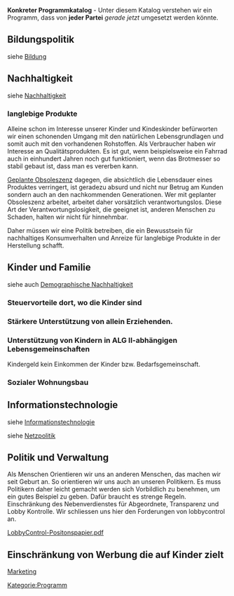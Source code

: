 **Konkreter Programmkatalog** - Unter diesem Katalog verstehen wir ein
Programm, dass von **jeder Partei** *gerade jetzt* umgesetzt werden
könnte.

Bildungspolitik
---------------

siehe [Bildung](/wiki/Bildung "wikilink")

Nachhaltigkeit
--------------

siehe [Nachhaltigkeit](/wiki/Nachhaltigkeit "wikilink")

### langlebige Produkte

Alleine schon im Interesse unserer Kinder und Kindeskinder befürworten
wir einen schonenden Umgang mit den natürlichen Lebensgrundlagen und
somit auch mit den vorhandenen Rohstoffen. Als Verbraucher haben wir
Interesse an Qualitätsprodukten. Es ist gut, wenn beispielsweise ein
Fahrrad auch in einhundert Jahren noch gut funktioniert, wenn das
Brotmesser so stabil gebaut ist, dass man es vererben kann.

[Geplante
Obsoleszenz](https://de.wikipedia.org/wiki/Geplante_Obsoleszenz)
dagegen, die absichtlich die Lebensdauer eines Produktes verringert, ist
geradezu absurd und nicht nur Betrug am Kunden sondern auch an den
nachkommenden Generationen. Wer mit geplanter Obsoleszenz arbeitet,
arbeitet daher vorsätzlich verantwortungslos. Diese Art der
Verantwortungslosigkeit, die geeignet ist, anderen Menschen zu Schaden,
halten wir nicht für hinnehmbar.

Daher müssen wir eine Politik betreiben, die ein Bewusstsein für
nachhaltiges Konsumverhalten und Anreize für langlebige Produkte in der
Herstellung schafft.

Kinder und Familie
------------------

siehe auch [Demographische
Nachhaltigkeit](/wiki/Demographische_Nachhaltigkeit "wikilink")

### Steuervorteile dort, wo die Kinder sind

### Stärkere Unterstützung von allein Erziehenden.

### Unterstützung von Kindern in ALG II-abhängigen Lebensgemeinschaften

Kindergeld kein Einkommen der Kinder bzw. Bedarfsgemeinschaft.

### Sozialer Wohnungsbau

Informationstechnologie
-----------------------

siehe [Informationstechnologie](/wiki/Informationstechnologie "wikilink")

siehe [Netzpolitik](/wiki/Netzpolitik "wikilink")

Politik und Verwaltung
----------------------

Als Menschen Orientieren wir uns an anderen Menschen, das machen wir
seit Geburt an. So orientieren wir uns auch an unseren Politikern. Es
muss Politikern daher leicht gemacht werden sich Vorbildlich zu
benehmen, um ein gutes Beispiel zu geben. Dafür braucht es strenge
Regeln. Einschränkung des Nebenverdienstes für Abgeordnete, Transparenz
und Lobby Kontrolle. Wir schliessen uns hier den Forderungen von
lobbycontrol an.

[LobbyControl-Positonspapier.pdf](https://www.lobbycontrol.de/wp-content/uploads/LobbyControl-Positonspapier.pdf)

Einschränkung von Werbung die auf Kinder zielt
----------------------------------------------

[Marketing](/wiki/Marketing "wikilink")

[Kategorie:Programm](/wiki/Kategorie:Programm "wikilink")
